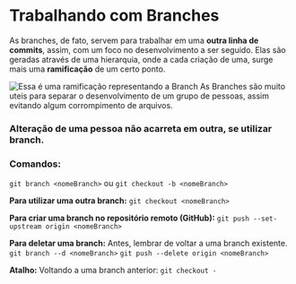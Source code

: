 # Trabalhando com Branches

As branches, de fato, servem para trabalhar em uma **outra linha de commits**, assim, com um foco no desenvolvimento a ser seguido.
Elas são geradas através de uma hierarquia, onde a cada criação de uma, surge mais uma **ramificação** de um certo ponto. 

![Essa é uma ramificação representando a Branch](https://d2v0x26thbzlwf.cloudfront.net/prod/190/img/rId1250rghj58.pqt.png)
As Branches são muito uteis para separar o desenvolvimento de um grupo de pessoas, assim evitando algum corrompimento de arquivos. 
### Alteração de uma pessoa não acarreta em outra, se utilizar branch.

###  Comandos:
`git branch <nomeBranch>`
ou
`git checkout -b <nomeBranch>` 

**Para utilizar uma outra branch:**
`git checkout <nomeBranch>`

**Para criar uma branch no repositório remoto (GitHub):**
`git push --set-upstream origin <nomeBranch>`
 
 **Para deletar uma branch:**
 Antes, lembrar de voltar a uma branch existente.
 `git branch --d <nomeBranch>`
`git push --delete origin <nomeBranch>`

**Atalho:**
Voltando a uma branch anterior:
`git checkout -`


<!--stackedit_data:
eyJoaXN0b3J5IjpbMzQ1OTU2MTMsNzMwMTU1NjMyLC00NzUyOD
c4MjcsMTM0NTUwMTcyXX0=
-->